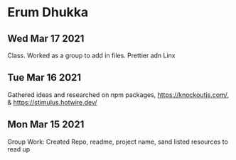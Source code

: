 # Erum Dhukka

## Wed Mar 17 2021
Class. Worked as a group to add in files. Prettier adn Linx
## Tue Mar 16 2021

Gathered ideas and researched on npm packages, https://knockoutjs.com/, &
https://stimulus.hotwire.dev/

## Mon Mar 15 2021

Group Work: Created Repo, readme, project name, sand listed resources to read up
